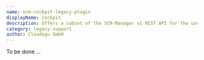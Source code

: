 ```yaml
---
name: scm-cockpit-legacy-plugin
displayName: Cockpit
description: Offers a subset of the SCM-Manager v1 REST API for the use of Cloudogu Ecosystem Cockpit
category: legacy-support
author: Cloudogu GmbH
---
```


To be done ...

